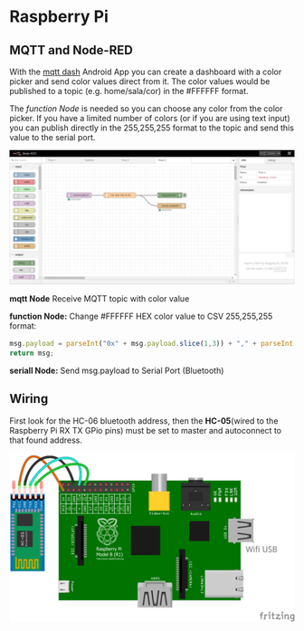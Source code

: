 # Raspberry Pi

## MQTT and Node-RED

With the [mqtt dash](https://play.google.com/store/apps/details?id=net.routix.mqttdash) Android App you can create a dashboard with a color picker and send color values direct from it. The color values would be published to a topic (e.g. home/sala/cor) in the #FFFFFF format.

The _function Node_ is needed so you can choose any color from the color picker. If you have a limited number of colors (or if you are using text input) you can publish directly in the 255,255,255 format to the topic and send this value to the serial port. 


![Send color value](https://github.com/waldooo/Bluetooth-RGB-light/blob/master/images/screen_NodeRED.png "Node-RED")

**mqtt Node** Receive MQTT topic with color value

**function Node:** Change #FFFFFF HEX color value to CSV 255,255,255 format:

```javascript
msg.payload = parseInt("0x" + msg.payload.slice(1,3)) + "," + parseInt("0x" + msg.payload.slice(3,5)) + "," + parseInt("0x" + msg.payload.slice(5)) + "\n";
return msg;
```

**seriall Node:** Send msg.payload to Serial Port (Bluetooth)

## Wiring

First look for the HC-06 bluetooth address, then the **HC-05**(wired to the Raspberry Pi RX TX GPio pins) must be set to master and autoconnect to that found address. 

![Raspberry Pi wiring](https://github.com/waldooo/Bluetooth-RGB-light/blob/master/images/luminaria_bluetooth_RGB_raspberryPi.png)
